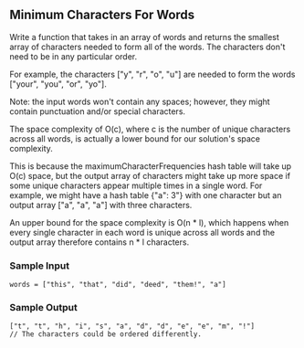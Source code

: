 
## Minimum Characters For Words

Write a function that takes in an array of words and returns the smallest
array of characters needed to form all of the words. The characters don't need
to be in any particular order.

For example, the characters ["y", "r", "o", "u"] are needed to
form the words ["your", "you", "or", "yo"].

Note: the input words won't contain any spaces; however, they might contain
punctuation and/or special characters.

The space complexity of O(c), where c is the number
of unique characters across all words, is actually a lower bound for our
solution's space complexity.

This is because the maximumCharacterFrequencies hash table will
take up O(c) space, but the output array of characters might take
up more space if some unique characters appear multiple times in a single
word. For example, we might have a hash table {"a": 3"} with one
character but an output array ["a", "a", "a"] with three
characters.

An upper bound for the space complexity is O(n * l), which
happens when every single character in each word is unique across all words
and the output array therefore contains n * l characters.

### Sample Input
```
words = ["this", "that", "did", "deed", "them!", "a"]
```

### Sample Output
```
["t", "t", "h", "i", "s", "a", "d", "d", "e", "e", "m", "!"]
// The characters could be ordered differently.
```
